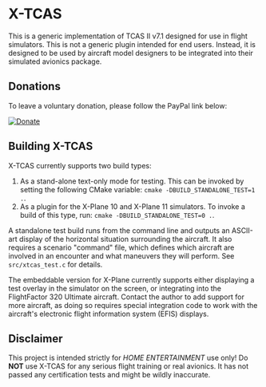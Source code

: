 # X-TCAS

This is a generic implementation of TCAS II v7.1 designed for use in
flight simulators. This is not a generic plugin intended for end users.
Instead, it is designed to be used by aircraft model designers to be
integrated into their simulated avionics package.

## Donations

To leave a voluntary donation, please follow the PayPal link below:

[![Donate](https://img.shields.io/badge/Donate-PayPal-green.svg)](https://www.paypal.com/cgi-bin/webscr?cmd=_s-xclick&hosted_button_id=8DN9LYD5VP4NY)

## Building X-TCAS

X-TCAS currently supports two build types:

1. As a stand-alone text-only mode for testing. This can be invoked by
   setting the following CMake variable: `cmake -DBUILD_STANDALONE_TEST=1 .`.
1. As a plugin for the X-Plane 10 and X-Plane 11 simulators. To invoke a
   build of this type, run: `cmake -DBUILD_STANDALONE_TEST=0 .`.

A standalone test build runs from the command line and outputs an
ASCII-art display of the horizontal situation surrounding the aircraft.
It also requires a scenario "command" file, which defines which aircraft
are involved in an encounter and what maneuvers they will perform. See
`src/xtcas_test.c` for details.

The embeddable version for X-Plane currently supports either displaying
a test overlay in the simulator on the screen, or integrating into the
FlightFactor 320 Ultimate aircraft. Contact the author to add support for
more aircraft, as doing so requires special integration code to work with
the aircraft's electronic flight information system (EFIS) displays.

## Disclaimer

This project is intended strictly for *HOME ENTERTAINMENT* use only! Do
**NOT** use X-TCAS for any serious flight training or real avionics. It
has not passed any certification tests and might be wildly inaccurate.

